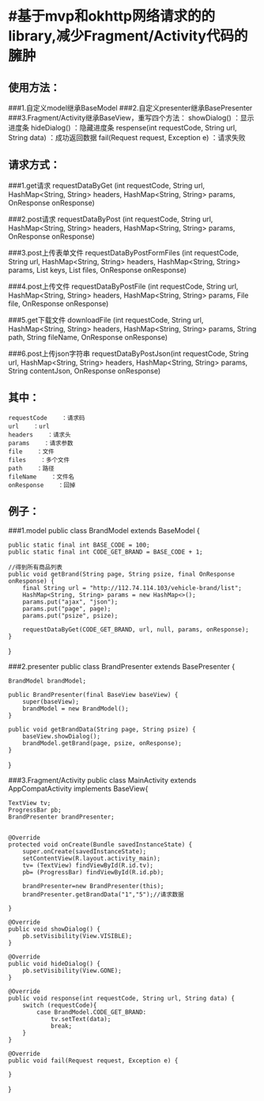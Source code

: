 #基于mvp和okhttp网络请求的的library,减少Fragment/Activity代码的臃肿
====
使用方法：
----
###1.自定义model继承BaseModel
###2.自定义presenter继承BasePresenter
###3.Fragment/Activity继承BaseView，重写四个方法：
        showDialog()    ：显示进度条
        hideDialog()    ：隐藏进度条
        respense(int requestCode, String url, String data)    ：成功返回数据
        fail(Request request, Exception e)    ：请求失败

请求方式：
----
###1.get请求
requestDataByGet (int requestCode, String url, HashMap<String, String> headers, HashMap<String, String> params, OnResponse onResponse)

###2.post请求
requestDataByPost (int requestCode, String url, HashMap<String, String> headers, HashMap<String, String> params, OnResponse onResponse)

###3.post上传表单文件
requestDataByPostFormFiles (int requestCode, String url, HashMap<String, String> headers, HashMap<String, String> params, List<String> keys, List<File> files, OnResponse onResponse)

###4.post上传文件
requestDataByPostFile (int requestCode, String url, HashMap<String, String> headers, HashMap<String, String> params, File file, OnResponse onResponse)

###5.get下载文件
downloadFile (int requestCode, String url, HashMap<String, String> headers, HashMap<String, String> params, String path, String fileName, OnResponse onResponse)

###6.post上传json字符串
requestDataByPostJson(int requestCode, String url, HashMap<String, String> headers, HashMap<String, String> params, String contentJson, OnResponse onResponse)

其中：
----
    requestCode    ：请求码
    url    ：url
    headers    ：请求头
    params    ：请求参数
    file    ：文件
    files    ：多个文件
    path    ：路径
    fileName    ：文件名
    onResponse    ：回掉
    

例子：
----
###1.model
public class BrandModel extends BaseModel {

    public static final int BASE_CODE = 100;
    public static final int CODE_GET_BRAND = BASE_CODE + 1;

    //得到所有商品列表
    public void getBrand(String page, String psize, final OnResponse onResponse) {
        final String url = "http://112.74.114.103/vehicle-brand/list";
        HashMap<String, String> params = new HashMap<>();
        params.put("ajax", "json");
        params.put("page", page);
        params.put("psize", psize);

        requestDataByGet(CODE_GET_BRAND, url, null, params, onResponse);
    }
}

###2.presenter
public class BrandPresenter extends BasePresenter {

    BrandModel brandModel;

    public BrandPresenter(final BaseView baseView) {
        super(baseView);
        brandModel = new BrandModel();
    }

    public void getBrandData(String page, String psize) {
        baseView.showDialog();
        brandModel.getBrand(page, psize, onResponse);
    }
}

###3.Fragment/Activity
public class MainActivity extends AppCompatActivity implements BaseView{

    TextView tv;
    ProgressBar pb;
    BrandPresenter brandPresenter;


    @Override
    protected void onCreate(Bundle savedInstanceState) {
        super.onCreate(savedInstanceState);
        setContentView(R.layout.activity_main);
        tv= (TextView) findViewById(R.id.tv);
        pb= (ProgressBar) findViewById(R.id.pb);

        brandPresenter=new BrandPresenter(this);
        brandPresenter.getBrandData("1","5");//请求数据

    }

    @Override
    public void showDialog() {
        pb.setVisibility(View.VISIBLE);
    }

    @Override
    public void hideDialog() {
        pb.setVisibility(View.GONE);
    }

    @Override
    public void response(int requestCode, String url, String data) {
        switch (requestCode){
            case BrandModel.CODE_GET_BRAND:
                tv.setText(data);
                break;
        }
    }

    @Override
    public void fail(Request request, Exception e) {

    }
}
